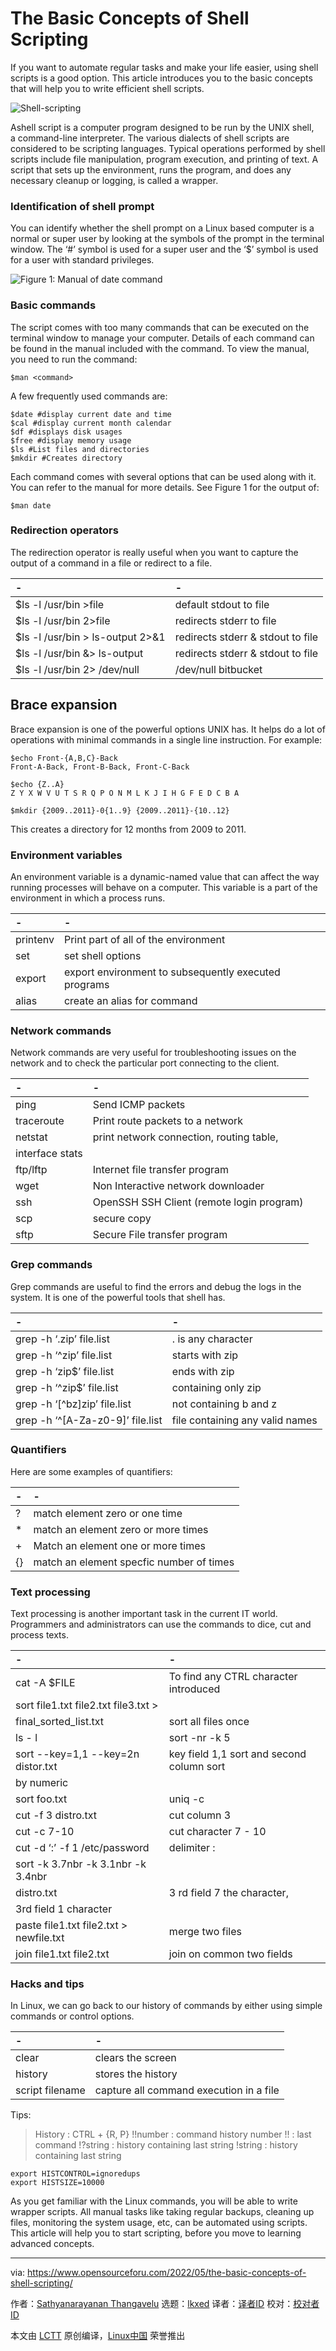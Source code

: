[#]: subject: "The Basic Concepts of Shell Scripting"
[#]: via: "https://www.opensourceforu.com/2022/05/the-basic-concepts-of-shell-scripting/"
[#]: author: "Sathyanarayanan Thangavelu https://www.opensourceforu.com/author/sathyanarayanan-thangavelu/"
[#]: collector: "lkxed"
[#]: translator: " "
[#]: reviewer: " "
[#]: publisher: " "
[#]: url: " "

The Basic Concepts of Shell Scripting
======
If you want to automate regular tasks and make your life easier, using shell scripts is a good option. This article introduces you to the basic concepts that will help you to write efficient shell scripts.

![Shell-scripting][1]

Ashell script is a computer program designed to be run by the UNIX shell, a command-line interpreter. The various dialects of shell scripts are considered to be scripting languages. Typical operations performed by shell scripts include file manipulation, program execution, and printing of text. A script that sets up the environment, runs the program, and does any necessary cleanup or logging, is called a wrapper.

### Identification of shell prompt

You can identify whether the shell prompt on a Linux based computer is a normal or super user by looking at the symbols of the prompt in the terminal window. The ‘#’ symbol is used for a super user and the ‘$’ symbol is used for a user with standard privileges.

![Figure 1: Manual of date command][2]

### Basic commands

The script comes with too many commands that can be executed on the terminal window to manage your computer. Details of each command can be found in the manual included with the command. To view the manual, you need to run the command:

```
$man <command>
```

A few frequently used commands are:

```
$date #display current date and time
$cal #display current month calendar
$df #displays disk usages
$free #display memory usage
$ls #List files and directories
$mkdir #Creates directory
```

Each command comes with several options that can be used along with it. You can refer to the manual for more details. See Figure 1 for the output of:

```
$man date
```

### Redirection operators

The redirection operator is really useful when you want to capture the output of a command in a file or redirect to a file.

| - | - |
| :- | :- |
| $ls -l /usr/bin >file | default stdout to file | 
| $ls -l /usr/bin 2>file | redirects stderr to file | 
| $ls -l /usr/bin > ls-output 2>&1 | redirects stderr & stdout to file | 
| $ls -l /usr/bin &> ls-output | redirects stderr & stdout to file | 
| $ls -l /usr/bin 2> /dev/null | /dev/null bitbucket |

## Brace expansion

Brace expansion is one of the powerful options UNIX has. It helps do a lot of operations with minimal commands in a single line instruction. For example:

```
$echo Front-{A,B,C}-Back
Front-A-Back, Front-B-Back, Front-C-Back

$echo {Z..A}
Z Y X W V U T S R Q P O N M L K J I H G F E D C B A

$mkdir {2009..2011}-0{1..9} {2009..2011}-{10..12}
```

This creates a directory for 12 months from 2009 to 2011.

### Environment variables

An environment variable is a dynamic-named value that can affect the way running processes will behave on a computer. This variable is a part of the environment in which a process runs.

| - | - |
| :- | :- |
| printenv | Print part of all of the environment | 
| set | set shell options | 
| export | export environment to subsequently executed programs | 
| alias | create an alias for command |

### Network commands

Network commands are very useful for troubleshooting issues on the network and to check the particular port connecting to the client.

| - | - |
| :- | :- |
| ping | Send ICMP packets | 
| traceroute | Print route packets to a network | 
| netstat | print network connection, routing table, 
interface stats | 
| ftp/lftp | Internet file transfer program | 
| wget | Non Interactive network downloader | 
| ssh | OpenSSH SSH Client (remote login program) | 
| scp | secure copy | 
| sftp | Secure File transfer program |

### Grep commands

Grep commands are useful to find the errors and debug the logs in the system. It is one of the powerful tools that shell has.

| - | - |
| :- | :- |
| grep -h ‘.zip’ file.list | . is any character | 
| grep -h ‘^zip’ file.list | starts with zip | 
| grep -h ‘zip$’ file.list | ends with zip | 
| grep -h ‘^zip$’ file.list | containing only zip | 
| grep -h ‘[^bz]zip’ file.list | not containing b and z | 
| grep -h ‘^[A-Za-z0-9]’ file.list | file containing any valid names |

### Quantifiers

Here are some examples of quantifiers:

| - | - |
| :- | :- |
| ? | match element zero or one time | 
| * | match an element zero or more times | 
| + | Match an element one or more times | 
| {} | match an element specfic number of times |

### Text processing

Text processing is another important task in the current IT world. Programmers and administrators can use the commands to dice, cut and process texts.

| - | - |
| :- | :- |
| cat -A $FILE | To find any CTRL character introduced | 
| sort file1.txt file2.txt file3.txt > 
final_sorted_list.txt | sort all files once | 
| ls - l | sort -nr -k 5 | key field 5th column | 
| sort --key=1,1 --key=2n distor.txt | key field 1,1 sort and second column sort 
by numeric | 
| sort foo.txt | uniq -c | to find repetition | 
| cut -f 3 distro.txt | cut column 3 | 
| cut -c 7-10 | cut character 7 - 10 | 
| cut -d ‘:’ -f 1 /etc/password | delimiter : | 
| sort -k 3.7nbr -k 3.1nbr -k 3.4nbr
 distro.txt | 3 rd field 7 the character, 
3rd field 1 character | 
| paste file1.txt file2.txt > newfile.txt | merge two files | 
| join file1.txt file2.txt | join on common two fields |

### Hacks and tips

In Linux, we can go back to our history of commands by either using simple commands or control options.

| - | - |
| :- | :- |
| clear | clears the screen | 
| history | stores the history | 
| script filename | capture all command execution in a file |


Tips:

> History  : CTRL + {R, P}
> !!number : command history number
> !!       : last command
> !?string : history containing last string
> !string  : history containing last string

```
export HISTCONTROL=ignoredups
export HISTSIZE=10000
```

As you get familiar with the Linux commands, you will be able to write wrapper scripts. All manual tasks like taking regular backups, cleaning up files, monitoring the system usage, etc, can be automated using scripts. This article will help you to start scripting, before you move to learning advanced concepts.

--------------------------------------------------------------------------------

via: https://www.opensourceforu.com/2022/05/the-basic-concepts-of-shell-scripting/

作者：[Sathyanarayanan Thangavelu][a]
选题：[lkxed][b]
译者：[译者ID](https://github.com/译者ID)
校对：[校对者ID](https://github.com/校对者ID)

本文由 [LCTT](https://github.com/LCTT/TranslateProject) 原创编译，[Linux中国](https://linux.cn/) 荣誉推出

[a]: https://www.opensourceforu.com/author/sathyanarayanan-thangavelu/
[b]: https://github.com/lkxed
[1]: https://www.opensourceforu.com/wp-content/uploads/2022/04/Shell-scripting.jpg
[2]: https://www.opensourceforu.com/wp-content/uploads/2022/04/Figure-1-Manual-of-date-command.jpg
